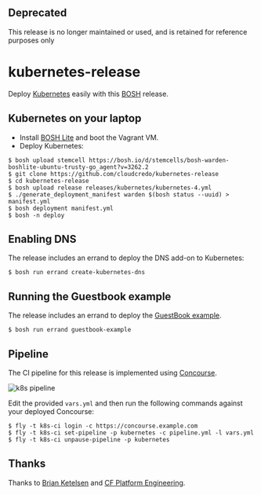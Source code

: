 ## Deprecated

This release is no longer maintained or used, and is retained for reference purposes only

# kubernetes-release

Deploy [Kubernetes](http://kubernetes.io) easily with this
[BOSH](http://docs.cloudfoundry.org/bosh/) release.

## Kubernetes on your laptop

* Install [BOSH Lite](https://github.com/cloudfoundry/bosh-lite) and
  boot the Vagrant VM.
* Deploy Kubernetes:

```
$ bosh upload stemcell https://bosh.io/d/stemcells/bosh-warden-boshlite-ubuntu-trusty-go_agent?v=3262.2
$ git clone https://github.com/cloudcredo/kubernetes-release
$ cd kubernetes-release
$ bosh upload release releases/kubernetes/kubernetes-4.yml
$ ./generate_deployment_manifest warden $(bosh status --uuid) > manifest.yml
$ bosh deployment manifest.yml
$ bosh -n deploy
```

## Enabling DNS

The release includes an errand to deploy the DNS add-on to Kubernetes:

```
$ bosh run errand create-kubernetes-dns
```

## Running the Guestbook example

The release includes an errand to deploy the
[GuestBook example](https://github.com/GoogleCloudPlatform/kubernetes/tree/master/examples/guestbook).
```
$ bosh run errand guestbook-example
```

## Pipeline

The CI pipeline for this release is implemented using [Concourse](http://concourse.ci/).

![k8s pipeline](ci/concourse.png)

Edit the provided `vars.yml` and then run the following commands against
your deployed Concourse:

```
$ fly -t k8s-ci login -c https://concourse.example.com
$ fly -t k8s-ci set-pipeline -p kubernetes -c pipeline.yml -l vars.yml
$ fly -t k8s-ci unpause-pipeline -p kubernetes
```

## Thanks

Thanks to [Brian Ketelsen](https://github.com/bketelsen/coreos-kubernetes-digitalocean)
and [CF Platform Engineering](https://github.com/cf-platform-eng/docker-boshrelease).
